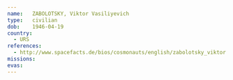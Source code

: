 ```yaml
---
name:	ZABOLOTSKY, Viktor Vasiliyevich 
type:	civilian
dob:	1946-04-19
country:
  - URS
references:
  - http://www.spacefacts.de/bios/cosmonauts/english/zabolotsky_viktor.htm
missions:
evas:
---
```


